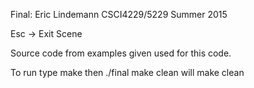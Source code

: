 Final: Eric Lindemann
CSCI4229/5229 Summer 2015

Esc -> Exit Scene

Source code from examples given used for this code.

To run type make then ./final
make clean will make clean

